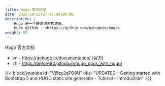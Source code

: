 ```yaml
---
title: Hugo 常用记录
date: 2023-10-22T07:43:49+08:00
description: |
    Hugo 是一个静态博客构建器。
    Hugo github - <https://github.com/gohugoio/hugo>
weight: 99
---
```


Hugo 官方文档

+ en - <https://gohugo.io/documentation/> (官方)
+ zh - <https://before80.github.io/hugo_docs_with_hugo/>

{{< block/youtube id="Vj5zy2q7O9U" title="UPDATED - Getting started with Bootstrap 5 and HUGO static site generator - Tutorial - Introduction" >}}
